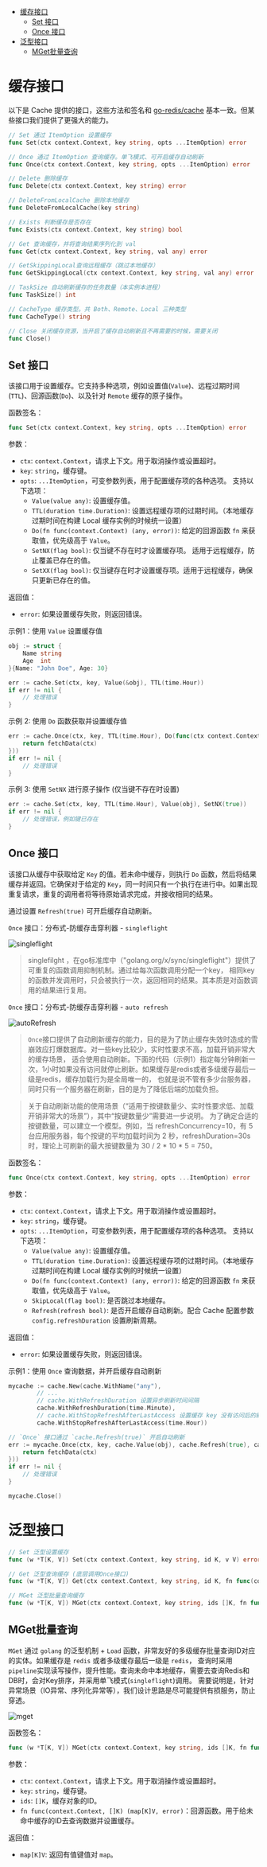 <!-- TOC -->
* [缓存接口](#缓存接口)
  * [Set 接口](#set-接口)
  * [Once 接口](#once-接口)
* [泛型接口](#泛型接口)
  * [MGet批量查询](#mget批量查询)
<!-- TOC -->


# 缓存接口

以下是 Cache 提供的接口，这些方法和签名和 [go-redis/cache](https://github.com/go-redis/cache) 基本一致。但某些接口我们提供了更强大的能力。

```go
// Set 通过 ItemOption 设置缓存
func Set(ctx context.Context, key string, opts ...ItemOption) error

// Once 通过 ItemOption 查询缓存。单飞模式、可开启缓存自动刷新
func Once(ctx context.Context, key string, opts ...ItemOption) error

// Delete 删除缓存
func Delete(ctx context.Context, key string) error

// DeleteFromLocalCache 删除本地缓存
func DeleteFromLocalCache(key string)

// Exists 判断缓存是否存在
func Exists(ctx context.Context, key string) bool

// Get 查询缓存，并将查询结果序列化到 val 
func Get(ctx context.Context, key string, val any) error

// GetSkippingLocal查询远程缓存（跳过本地缓存）
func GetSkippingLocal(ctx context.Context, key string, val any) error

// TaskSize 自动刷新缓存的任务数量（本实例本进程）
func TaskSize() int

// CacheType 缓存类型。共 Both、Remote、Local 三种类型
func CacheType() string

// Close 关闭缓存资源，当开启了缓存自动刷新且不再需要的时候，需要关闭
func Close()
```

## Set 接口

该接口用于设置缓存。它支持多种选项，例如设置值(`Value`)、远程过期时间(`TTL`)、回源函数(`Do`)、以及针对 `Remote` 缓存的原子操作。

函数签名：
```go
func Set(ctx context.Context, key string, opts ...ItemOption) error
```

参数：
- `ctx`: `context.Context`，请求上下文。用于取消操作或设置超时。
- `key`: `string`，缓存键。
- `opts`: `...ItemOption`，可变参数列表，用于配置缓存项的各种选项。 支持以下选项：
    - `Value(value any)`: 设置缓存值。
    - `TTL(duration time.Duration)`: 设置远程缓存项的过期时间。（本地缓存过期时间在构建 Local 缓存实例的时候统一设置）
    - `Do(fn func(context.Context) (any, error))`: 给定的回源函数 `fn` 来获取值，优先级高于 `Value`。
    - `SetNX(flag bool)`: 仅当键不存在时才设置缓存项。 适用于远程缓存，防止覆盖已存在的值。
    - `SetXX(flag bool)`: 仅当键存在时才设置缓存项。适用于远程缓存，确保只更新已存在的值。

返回值：
- `error`: 如果设置缓存失败，则返回错误。

示例1：使用 `Value` 设置缓存值
```go
obj := struct {
	Name string
	Age  int
}{Name: "John Doe", Age: 30}

err := cache.Set(ctx, key, Value(&obj), TTL(time.Hour))
if err != nil {
	// 处理错误
}
```

示例 2: 使用 `Do` 函数获取并设置缓存值
```go
err := cache.Once(ctx, key, TTL(time.Hour), Do(func(ctx context.Context) (any, error) {
	return fetchData(ctx)
}))
if err != nil {
	// 处理错误
}
```

示例 3: 使用 `SetNX` 进行原子操作 (仅当键不存在时设置)

```go
err := cache.Set(ctx, key, TTL(time.Hour), Value(obj), SetNX(true))
if err != nil {
    // 处理错误，例如键已存在
}
```

## Once 接口

该接口从缓存中获取给定 `Key` 的值。若未命中缓存，则执行 `Do` 函数，然后将结果缓存并返回。它确保对于给定的 `Key`，同一时间只有一个执行在进行中。如果出现重复请求，重复的调用者将等待原始请求完成，并接收相同的结果。

通过设置 `Refresh(true)` 可开启缓存自动刷新。

`Once` 接口：分布式-防缓存击穿利器 - `singleflight`

![singleflight](/docs/images/singleflight.png)

> singlefilght ，在go标准库中（"golang.org/x/sync/singleflight"）提供了可重复的函数调用抑制机制。通过给每次函数调用分配一个key，
> 相同key的函数并发调用时，只会被执行一次，返回相同的结果。其本质是对函数调用的结果进行复用。


`Once` 接口：分布式-防缓存击穿利器 - `auto refresh`

![autoRefresh](/docs/images/autorefresh.png)

> `Once`接口提供了自动刷新缓存的能力，目的是为了防止缓存失效时造成的雪崩效应打爆数据库。对一些key比较少，实时性要求不高，加载开销非常大的缓存场景，
> 适合使用自动刷新。下面的代码（示例1）指定每分钟刷新一次，1小时如果没有访问就停止刷新。如果缓存是redis或者多级缓存最后一级是redis，缓存加载行为是全局唯一的，
> 也就是说不管有多少台服务器，同时只有一个服务器在刷新，目的是为了降低后端的加载负担。

> 关于自动刷新功能的使用场景（“适用于按键数量少、实时性要求低、加载开销非常大的场景”），其中“按键数量少”需要进一步说明。
> 为了确定合适的按键数量，可以建立一个模型。例如，当 refreshConcurrency=10，有 5 台应用服务器，每个按键的平均加载时间为 2 秒，refreshDuration=30s 时，理论上可刷新的最大按键数量为 30 / 2 * 10 * 5 = 750。



函数签名：
```go
func Once(ctx context.Context, key string, opts ...ItemOption) error
```

参数：
- `ctx`: `context.Context`，请求上下文。用于取消操作或设置超时。
- `key`: `string`，缓存键。
- `opts`: `...ItemOption`，可变参数列表，用于配置缓存项的各种选项。 支持以下选项：
    - `Value(value any)`: 设置缓存值。
    - `TTL(duration time.Duration)`: 设置远程缓存项的过期时间。（本地缓存过期时间在构建 Local 缓存实例的时候统一设置）
    - `Do(fn func(context.Context) (any, error))`: 给定的回源函数 `fn` 来获取值，优先级高于 `Value`。
    - `SkipLocal(flag bool)`: 是否跳过本地缓存。
    - `Refresh(refresh bool)`: 是否开启缓存自动刷新。配合 Cache 配置参数 `config.refreshDuration` 设置刷新周期。

返回值：
- `error`: 如果设置缓存失败，则返回错误。

示例1：使用 `Once` 查询数据，并开启缓存自动刷新

```go
mycache := cache.New(cache.WithName("any"),
		// ...
		// cache.WithRefreshDuration 设置异步刷新时间间隔
		cache.WithRefreshDuration(time.Minute),
		// cache.WithStopRefreshAfterLastAccess 设置缓存 key 没有访问后的刷新任务取消时间
        cache.WithStopRefreshAfterLastAccess(time.Hour))

// `Once` 接口通过 `cache.Refresh(true)` 开启自动刷新
err := mycache.Once(ctx, key, cache.Value(obj), cache.Refresh(true), cache.Do(func(ctx context.Context) (any, error) {
    return fetchData(ctx)
}))
if err != nil {
    // 处理错误
}

mycache.Close()
```

# 泛型接口

```go
// Set 泛型设置缓存
func (w *T[K, V]) Set(ctx context.Context, key string, id K, v V) error

// Get 泛型查询缓存 (底层调用Once接口)
func (w *T[K, V]) Get(ctx context.Context, key string, id K, fn func(context.Context, K) (V, error)) (V, error)

// MGet 泛型批量查询缓存
func (w *T[K, V]) MGet(ctx context.Context, key string, ids []K, fn func(context.Context, []K) (map[K]V, error)) (result map[K]V)
```

## MGet批量查询

`MGet` 通过 `golang` 的泛型机制 + `Load` 函数，非常友好的多级缓存批量查询ID对应的实体。如果缓存是 `redis` 或者多级缓存最后一级是 `redis`，
查询时采用 `pipeline`实现读写操作，提升性能。查询未命中本地缓存，需要去查询Redis和DB时，会对Key排序，并采用单飞模式(`singleflight`)调用。
需要说明是，针对异常场景（IO异常、序列化异常等），我们设计思路是尽可能提供有损服务，防止穿透。

![mget](/docs/images/mget.png)

函数签名：
```go
func (w *T[K, V]) MGet(ctx context.Context, key string, ids []K, fn func(context.Context, []K) (map[K]V, error)) (result map[K]V)
```

参数：
- `ctx`: `context.Context`，请求上下文。用于取消操作或设置超时。
- `key`: `string`，缓存键。
- `ids`: `[]K`，缓存对象的ID。
- `fn func(context.Context, []K) (map[K]V, error)`：回源函数。用于给未命中缓存的ID去查询数据并设置缓存。

返回值：
- `map[K]V`: 返回有值键值对 `map`。
